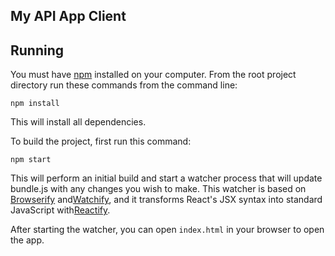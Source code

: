 My API App Client
-----------------

Running
-------

You must have [npm](https://www.npmjs.org/) installed on your computer. From the root project directory run these commands from the command line:

`npm install`

This will install all dependencies.

To build the project, first run this command:

`npm start`

This will perform an initial build and start a watcher process that will update bundle.js with any changes you wish to make. This watcher is based on [Browserify](http://browserify.org/) and[Watchify](https://github.com/substack/watchify), and it transforms React's JSX syntax into standard JavaScript with[Reactify](https://github.com/andreypopp/reactify).

After starting the watcher, you can open `index.html` in your browser to open the app.
